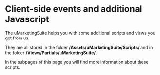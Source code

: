 # Client-side events and additional Javascript

The uMarketingSuite helps you with some additional scripts and views you get from us.

They are all stored in the folder **/Assets/uMarketingSuite/Scripts/** and in the folder **/Views/Partials/uMarketingSuite/**.

In the subpages of this page you will find more information about these scripts.